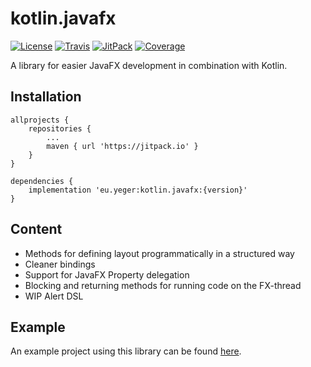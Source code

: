 # kotlin.javafx

[![License](https://img.shields.io/github/license/deryeger/kotlin.javafx?style=for-the-badge)](https://www.gnu.org/licenses/gpl-3.0.en.html)
[![Travis](https://img.shields.io/travis/com/deryeger/kotlin.javafx?style=for-the-badge)](https://travis-ci.com/DerYeger/kotlin.javafx)
[![JitPack](https://img.shields.io/jitpack/v/github/deryeger/kotlin.javafx?color=blue&style=for-the-badge)](https://jitpack.io/#eu.yeger/kotlin.javafx)
[![Coverage](https://img.shields.io/codecov/c/github/deryeger/kotlin.javafx?style=for-the-badge)](https://codecov.io/gh/DerYeger/kotlin.javafx)

A library for easier JavaFX development in combination with Kotlin.

## Installation

```
allprojects {
    repositories {
        ...
        maven { url 'https://jitpack.io' }
    }
}
```
```
dependencies {
    implementation 'eu.yeger:kotlin.javafx:{version}'
}
```

## Content

- Methods for defining layout programmatically in a structured way
- Cleaner bindings
- Support for JavaFX Property delegation
- Blocking and returning methods for running code on the FX-thread
- WIP Alert DSL

## Example

An example project using this library can be found [here](https://github.com/DerYeger/minesweeper).